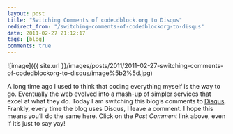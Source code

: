 ```yaml
---
layout: post
title: "Switching Comments of code.dblock.org to Disqus"
redirect_from: "/switching-comments-of-codedblockorg-to-disqus"
date: 2011-02-27 21:12:17
tags: [blog]
comments: true
---
```

![image]({{ site.url }}/images/posts/2011/2011-02-27-switching-comments-of-codedblockorg-to-disqus/image%5b2%5d.jpg)

A long time ago I used to think that coding everything myself is the way to go. Eventually the web evolved into a mash-up of simpler services that excel at what they do. Today I am switching this blog’s comments to [Disqus](http://disqus.com/). Frankly, every time the blog uses Disqus, I leave a comment. I hope this means you’ll do the same here. Click on the _Post Comment_ link above, even if it’s just to say yay!
